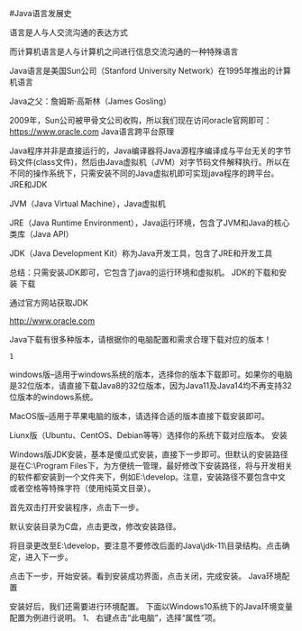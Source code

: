 #Java语言发展史

语言是人与人交流沟通的表达方式

而计算机语言是人与计算机之间进行信息交流沟通的一种特殊语言

<!--more-->

Java语言是美国Sun公司（Stanford University Network）在1995年推出的计算机语言

Java之父：詹姆斯·高斯林（James Gosling）

2009年，Sun公司被甲骨文公司收购，所以我们现在访问oracle官网即可：https://www.oracle.com
Java语言跨平台原理

Java程序并非是直接运行的，Java编译器将Java源程序编译成与平台无关的字节码文件(class文件)，然后由Java虚拟机（JVM）对字节码文件解释执行。所以在不同的操作系统下，只需安装不同的Java虚拟机即可实现java程序的跨平台。
JRE和JDK

JVM（Java Virtual Machine），Java虚拟机

JRE（Java Runtime Environment），Java运行环境，包含了JVM和Java的核心类库（Java API）

JDK（Java Development Kit）称为Java开发工具，包含了JRE和开发工具

总结：只需安装JDK即可，它包含了java的运行环境和虚拟机。
JDK的下载和安装
下载

通过官方网站获取JDK

http://www.oracle.com

Java下载有很多种版本，请根据你的电脑配置和需求合理下载对应的版本！

    1

windows版–适用于windows系统的版本，选择你的版本下载即可。如果你的电脑是32位版本，请直接下载Java8的32位版本，因为Java11及Java14均不再支持32位版本的windows系统。

MacOS版–适用于苹果电脑的版本，请选择合适的版本直接下载安装即可。

Liunx版（Ubuntu、CentOS、Debian等等）选择你的系统下载对应版本。
安装

Windows版JDK安装，基本是傻瓜式安装，直接下一步即可。但默认的安装路径是在C:\Program Files下，为方便统一管理，最好修改下安装路径，将与开发相关的软件都安装到一个文件夹下，例如E:\develop。注意，安装路径不要包含中文或者空格等特殊字符（使用纯英文目录）。

首先双击打开安装程序，点击下一步。

默认安装目录为C盘，点击更改，修改安装路径。

将目录更改至E:\develop，要注意不要修改后面的Java\jdk-11\目录结构。点击确定，进入下一步。

点击下一步，开始安装。看到安装成功界面，点击关闭，完成安装。
Java环境配置

安装好后，我们还需要进行环境配置。 下面以Windows10系统下的Java环境变量配置为例进行说明。 1、 右键点击“此电脑”，选择“属性”项。
